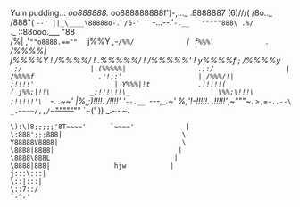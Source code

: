 Yum pudding...
_oo888888._
oo888888888f')-,..._
.8888887 (6)///(     /8o.._
/888"(   `--' ||_\____\88888o-.
/6-'   `-...--.'`-.__   """""888\
.%/             `._ ::88ooo.___ "88\
/%|                ,'`""o8888.==""  `
j%%Y            _,-`
/%%/             (
f%%%|              `.
/%%%%|                \
j%%%%Y                 !
/%%%%/                  !
.%%%%%/                   !
/%%%%%'                    !
y%%%%f                      ;
/%%%%y`                   .;/                 |
(%%%%%|                  .;:/                  |
/%%%%f                .!!;:'                   |
/%%%/!|               ;!!!!'                    |
Y%%%|!t            .!!!!!(                      (
j%%;|!!\          _;!!!\!!\_                    |
\%%;\!!!\        ;!!!!!'\   `-._           _.~~'
|%;;)!!!!.     /!!!!'  '`--.__ `---,___.~'
\%;'!-!!!!!. .!!!!!'_,~"""~.  `>,=-..--\
_.~~~~/,,/`~~~"""""~~""         `~('    ))  _.~~~.
~~~~~(( ||~~,,,~._      __.-".      _.~~~~'      \
\):\)8;;;;;'8T~~~~'      `~~~~'             |
\:888';;;888|                              \
Y88888V8888|                               \
\8888|8888|                               |
\8888\888L                               |
\8888|888|                hjw           |
j:::\:::|
\::|:::|
\::7::/
`-^-'
